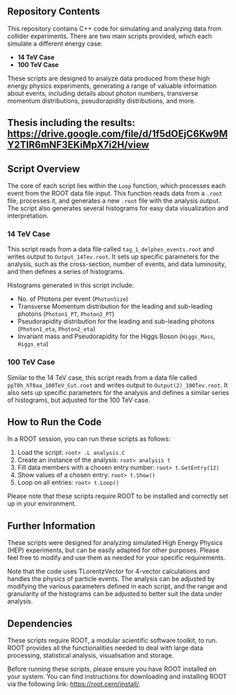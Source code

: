 
## Repository Contents 

This repository contains C++ code for simulating and analyzing data from collider experiments. There are two main scripts provided, which each simulate a different energy case: 

- **14 TeV Case** 
- **100 TeV Case**

These scripts are designed to analyze data produced from these high energy physics experiments, generating a range of valuable information about events, including details about photon numbers, transverse momentum distributions, pseudorapidity distributions, and more. 

## Thesis including the results: https://drive.google.com/file/d/1f5dOEjC6Kw9MY2TIR6mNF3EKiMpX7i2H/view

## Script Overview 

The core of each script lies within the `Loop` function, which processes each event from the ROOT data file input. This function reads data from a `.root` file, processes it, and generates a new `.root` file with the analysis output. The script also generates several histograms for easy data visualization and interpretation.

### 14 TeV Case

This script reads from a data file called `tag_1_delphes_events.root` and writes output to `Output_14Tev.root`. It sets up specific parameters for the analysis, such as the cross-section, number of events, and data luminosity, and then defines a series of histograms.

Histograms generated in this script include:

- No. of Photons per event (`PhotonSize`)
- Transverse Momentum distribution for the leading and sub-leading photons (`Photon1_PT`, `Photon2_PT`)
- Pseudorapidity distribution for the leading and sub-leading photons (`Photon1_eta`, `Photon2_eta`)
- Invariant mass and Pseudorapidity for the Higgs Boson (`Higgs_Mass`, `Higgs_eta`)

### 100 TeV Case

Similar to the 14 TeV case, this script reads from a data file called `ppT0h_hT0aa_100TeV_Cut.root` and writes output to `Output(2)_100Tev.root`. It also sets up specific parameters for the analysis and defines a similar series of histograms, but adjusted for the 100 TeV case.

## How to Run the Code

In a ROOT session, you can run these scripts as follows:

1. Load the script: `root> .L analysis.C`
2. Create an instance of the analysis: `root> analysis t`
3. Fill data members with a chosen entry number: `root> t.GetEntry(12)` 
4. Show values of a chosen entry: `root> t.Show()`
5. Loop on all entries: `root> t.Loop()`

Please note that these scripts require ROOT to be installed and correctly set up in your environment.

## Further Information

These scripts were designed for analyzing simulated High Energy Physics (HEP) experiments, but can be easily adapted for other purposes. Please feel free to modify and use them as needed for your specific requirements.

Note that the code uses TLorentzVector for 4-vector calculations and handles the physics of particle events. The analysis can be adjusted by modifying the various parameters defined in each script, and the range and granularity of the histograms can be adjusted to better suit the data under analysis.

## Dependencies

These scripts require ROOT, a modular scientific software toolkit, to run. ROOT provides all the functionalities needed to deal with large data processing, statistical analysis, visualisation and storage.

Before running these scripts, please ensure you have ROOT installed on your system. You can find instructions for downloading and installing ROOT via the following link: https://root.cern/install/.
